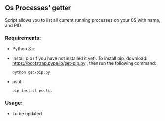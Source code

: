 ## Os Processes' getter
Script allows you to list all current running processes on your OS with name, and PID


### Requirements:
* Python 3.x
* Install pip (if you have not installed it yet).
  To install pip, download:  https://bootstrap.pypa.io/get-pip.py ,
  then run the following command:

  ```  
  python get-pip.py
  ```
  
* psutil
  
  ```
  pip install psutil
  ```
  
### Usage:
* To be updated

